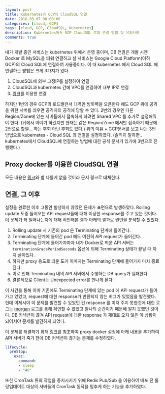```yaml
---
layout: post
title: Kubernetes와 GCP의 CloudSQL 연결
date: 2018-03-07 00:00:00
categories: [cloud, GCP]
tags: [cloud, GCP, CloudSQL, Kubernetes]
description: Kubernetes에서 GCP CloudSQL 로의 연결 방법 및 유의사항
comments: true
---
```


내가 개발 중인 서비스는 kubernetes 위에서 운영 중이며, DB 연결은 개발 시엔 Docker 로 MySQL을 띄워 연결하고 실 서비스는 Google Cloud Platform(이하 GCP)의 Cloud SQL에 연결하여 사용중이다.
이 때 kubernetes 에서 Cloud SQL 에 연결하는 방법은 크게 3가지가 있다.

1. CloudSQL에 외부 고정IP를 설정하여 연결
2. CloudSQL과 kubernetes 간에 VPC를 연결하여 내부 IP로 연결
3. [링크](https://cloud.google.com/sql/docs/mysql/connect-kubernetes-engine)를 이용한 연결

하지만 1번의 경우 GCP의 로드밸런서 대역만 방화벽을 오픈한다 해도 GCP 위에 공격을 위한 서버를 띄우면 공격자의 공격에 당할 수 있다.
2번의 경우엔 다른 Region/Zone에 있는 서버들에서 접속하게 하려면 Shared VPC 를 추가로 설정해줘야 한다. (뒤에서 이야기 하겠지만 현재는 같은 Region/Zone 에서만 접속하기 때문에 2번으로 할껄... 하는 후회 아닌 후회도 있다.)
위의 이유 + GCP문서를 보고 나는 3번 방법으로 kubernetes - Cloud SQL 의 연결을 설정하였다. (솔직히 말하면.. kubernetes에서 CloudSQL에 연결하는 방법에 대한 공식 문서가 있기에 3번으로 진행했다.)


## Proxy docker를 이용한 CloudSQL 연결

모든 내용은 [링크](https://cloud.google.com/sql/docs/mysql/connect-kubernetes-engine)와 별 다를게 없을 것이라 문서 링크로 대체한다.


## 연결, 그 이후

설정을 완료한 이후 그동안 발생하지 않았던 문제가 표면으로 발생하였다. Rolling update 도중 들어오는 API request들에 대해 이상한 response를 주고 있는 것이다.
이 문제가 왜 일어나는지에 대해 확인해본 결과 아래의 결과로 원인을 분석할 수 있었다.

1. Rolling update 시 기존의 pod 은 Terminating 단계에 들어간다.
2. Terminating 단계에 들어간 pod 에도 여전히 API request가 들어간다.
3. Terminating 단계에 들어가자마자 내가 Docker로 띄운 API 서버는 `terminationGracePeriodSeconds` 옵션에 의해 Terminating 상태가 끝날 때 까지 살아있다.
4. 하지만 proxy 용도로 띄운 도커 이미지는 Terminating 단계에 들어가자 마자 종료된다.
5. 이로 인해 Terminating 내의 API 서버에서 수행하는 DB query가 실패한다.
6. 결론적으로 Client는 Unexpected error를 만나게 된다.

이 사건을 통해 이미 기존에도 Terminating 단계에 있는 pod 에 API request가 들어가고 있었고, request에 대한 response가 반환되지 않는 버그가 있었음을 발견했다.
헌데 이제서야 이 문제를 발견할 수 있었던 건 response 를 미처 주지 못한것에 대한 로그는 [morgan](https://github.com/expressjs/morgan) 로그를 통해 확인할 수 없었고 찰나의 순간이기 때문에 알지 못했던 것이다.
DB 커넥션이 끊겨 API request에 대한 response 가 제대로 오지 않은 이 상황이 되어서야 문제를 발견하게 되었다.

이 문제를 해결하기 위해 [링크](https://pracucci.com/graceful-shutdown-of-kubernetes-pods.html)를 참조하여 proxy docker 설정에 아래 내용을 추가하여 API 서버가 죽기 전에 DB 커넥션이 끊기는 문제를 수정하였다.

```yaml
lifecycle:
  preStop:
    exec:
      command:
      - sleep
      - "40"
```

또한 CronTask 류의 작업을 중지시키기 위해 Redis Pub/Sub 을 이용하여 배포 전 롤링업데이트 대상의 서버들의 CronTask 동작을 멈추게 하는 기능을 추가하였다.
